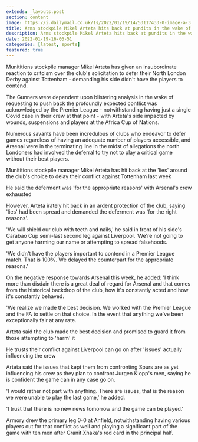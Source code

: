 ```yaml
---
extends: _layouts.post
section: content
image: https://i.dailymail.co.uk/1s/2022/01/19/14/53117433-0-image-a-3_1642601410945.jpg 
title: Arms stockpile Mikel Arteta hits back at pundits in the wake of delaying derby with Tottenham 
description: Arms stockpile Mikel Arteta hits back at pundits in the wake of delaying derby with Tottenham 
date: 2022-01-19-16-06-51 
categories: [latest, sports] 
featured: true 
--- 
```

Munititions stockpile manager Mikel Arteta has given an insubordinate reaction to critcism over the club's solicitation to defer their North London Derby against Tottenham - demanding his side didn't have the players to contend.

The Gunners were dependent upon blistering analysis in the wake of requesting to push back the profoundly expected conflict was acknowledged by the Premier League - notwithstanding having just a single Covid case in their crew at that point - with Arteta's side impacted by wounds, suspensions and players at the Africa Cup of Nations.

Numerous savants have been incredulous of clubs who endeavor to defer games regardless of having an adequate number of players accessible, and Arsenal were in the terminating line in the midst of allegations the north Londoners had involved the deferral to try not to play a critical game without their best players.

Munititions stockpile manager Mikel Arteta has hit back at the 'lies' around the club's choice to delay their conflict against Tottenham last week

He said the deferment was 'for the appropriate reasons' with Arsenal's crew exhausted

However, Arteta irately hit back in an ardent protection of the club, saying 'lies' had been spread and demanded the deferment was 'for the right reasons'.

'We will shield our club with teeth and nails,' he said in front of his side's Carabao Cup semi-last second leg against Liverpool. 'We're not going to get anyone harming our name or attempting to spread falsehoods.

'We didn't have the players important to contend in a Premier League match. That is 100%. We delayed the counterpart for the appropriate reasons.'

On the negative response towards Arsenal this week, he added: 'I think more than disdain there is a great deal of regard for Arsenal and that comes from the historical backdrop of the club, how it's constantly acted and how it's constantly behaved.

'We realize we made the best decision. We worked with the Premier League and the FA to settle on that choice. In the event that anything we've been exceptionally fair at any rate.

Arteta said the club made the best decision and promised to guard it from those attempting to 'harm' it

He trusts their conflict against Liverpool can go on after 'issues' actually influencing the crew

Arteta said the issues that kept them from confronting Spurs are as yet influencing his crew as they plan to confront Jurgen Klopp's men, saying he is confident the game can in any case go on.

'I would rather not part with anything. There are issues, that is the reason we were unable to play the last game,' he added.

'I trust that there is no new news tomorrow and the game can be played.'

Armory drew the primary leg 0-0 at Anfield, notwithstanding having various players out for that conflict as well and playing a significant part of the game with ten men after Granit Xhaka's red card in the principal half.